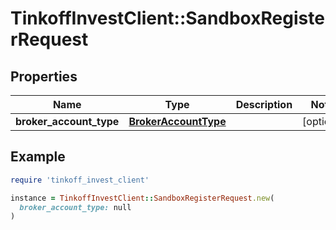 # TinkoffInvestClient::SandboxRegisterRequest

## Properties

| Name | Type | Description | Notes |
| ---- | ---- | ----------- | ----- |
| **broker_account_type** | [**BrokerAccountType**](BrokerAccountType.md) |  | [optional] |

## Example

```ruby
require 'tinkoff_invest_client'

instance = TinkoffInvestClient::SandboxRegisterRequest.new(
  broker_account_type: null
)
```

